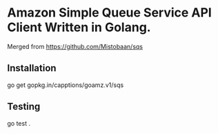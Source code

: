 Amazon Simple Queue Service API Client Written in Golang.
=========================================================

Merged from https://github.com/Mistobaan/sqs

Installation
------------

   go get gopkg.in/capptions/goamz.v1/sqs


Testing
-------

   go test .
